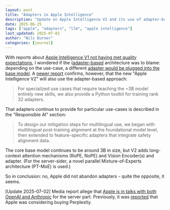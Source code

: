 ```yaml
---
layout: post
title: "Adapters in Apple Intelligence"
description: "Update on Apple Intelligence V2 and its use of adapter-based architecture configuration"
date: 2025-06-25
tags: ["apple", "adapters", "llm", "apple intelligence"]
last_updated: 2025-07-02
author: "Nils Durner"
categories: [journal]
---
```


With reports about [Apple Intelligence V1 not having met quality expectations](https://www.techradar.com/computing/artificial-intelligence/this-is-what-really-happened-with-siri-and-apple-intelligence-according-to-apple), I wondered if the ([adapter-based](training-own-model-finetuning) architecture was to blame: depending on the use-case, a different [adapter would be plugged into the base model](https://machinelearning.apple.com/research/introducing-apple-foundation-models). A [newer report](https://machinelearning.apple.com/research/apple-foundation-models-2025-updates) confirms, however, that the new "Apple Intelligence V2" will also use the adapter-based approach:
> For specialized use cases that require teaching the ~3B model entirely new skills, we also provide a Python toolkit for training rank 32 adapters.

That adapters continue to provide for particular use-cases is described in the "Responsible AI" section:
> To design our mitigation steps for multilingual use, we began with multilingual post-training alignment at the foundational model level, then extended to feature-specific adapters that integrate safety alignment data.

The core base model continues to be around 3B in size, but V2 adds long-context attention mechanisms (RoPE, NoPE) and Vision Encoder(s) and adapter. (For the server-sider, a novel parallel Mixture-of-Experts architecture (PT-MoE) is used.)

So in conclusion: no, Apple did not abandon adapters - quite the opposite, it seems.

[Update 2025-07-02]
Media report allege that [Apple is in talks with both OpenAI and Anthropic](https://www.bloomberg.com/news/articles/2025-06-30/apple-weighs-replacing-siri-s-ai-llms-with-anthropic-claude-or-openai-chatgpt) for the server part. Previously, it was [reported](https://www.bloomberg.com/news/articles/2025-06-30/apple-weighs-replacing-siri-s-ai-llms-with-anthropic-claude-or-openai-chatgpt) that Apple was considering buying Perplexity.